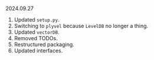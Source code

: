 2024.09.27
1. Updated `setup.py`.
2. Switching to `plyvel` because `LevelDB` no longer a thing.
3. Updated `vectorDB`.
4. Removed TODOs.
5. Restructured packaging.
6. Updated interfaces.